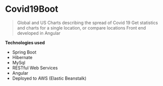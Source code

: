 # Covid19Boot
> Global and US Charts describing the spread of Covid 19
> Get statistics and charts for a single location, or compare locations
> Front end developed in Angular

**Technologies used**
- Spring Boot
- Hibernate
- MySql
- RESTful Web Services
- Angular
- Deployed to AWS (Elastic Beanstalk)
